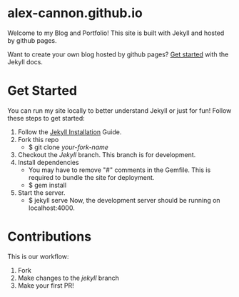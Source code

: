 # alex-cannon.github.io
Welcome to my Blog and Portfolio! This site is built with Jekyll and hosted by github pages.

Want to create your own blog hosted by github pages?
[Get started](https://jekyllrb.com/) with the Jekyll docs.

# Get Started
You can run my site locally to better understand Jekyll or just for fun!
Follow these steps to get started:

1) Follow the [Jekyll Installation](https://jekyllrb.com/docs/installation/) Guide.
2) Fork this repo
    * $ git clone _your-fork-name_
3) Checkout the *Jekyll* branch. This branch is for development.
4) Install dependencies
    * You may have to remove "#" comments in the Gemfile. This is required to bundle the site for deployment.
    * $ gem install
5) Start the server.
    * $ jekyll serve
Now, the development server should be running on localhost:4000.

# Contributions
This is our workflow:
1) Fork
2) Make changes to the *jekyll* branch
3) Make your first PR!
